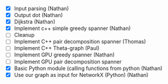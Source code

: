 - [X] Input parsing (Nathan)
- [X] Output dot (Nathan)
- [X] Dijkstra (Nathan)
- [X] Implement c++ simple greedy spanner (Nathan)
- [ ] Cleanup
- [ ] Implement C++ pair decomposition spanner (Thomas)
- [ ] Implement C++ Theta-graph (Paul)
- [ ] Implement GPU greedy spanner (Nathan)
- [ ] Implement GPU pair decomposition spanner
- [X] Basic Python module (calling functions from python (Nathan)
- [X] Use our graph as input for NetworkX (Python) (Nathan)
